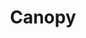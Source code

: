 ---
title: "Canopy"
Description: "MacOS icon for an app that enables real-time GitHub notifications."
ogimage: "/images/canopy-og-image.jpg"
websiteURL: "https://mxcl.dev/canopy/"
contactURL: "https://calendly.com/hiretomsmith/hiretomsmith"
gallery:
  - src: "/images/portfolio/canopy/canopy-ig-01.jpg"
    lightbox: "/images/portfolio/canopy/canopy-ig-01.jpg"
    alt: "Canopy 01"
  - src: "/images/portfolio/canopy/canopy-ig-02.jpg"
    lightbox: "/images/portfolio/canopy/canopy-ig-02.jpg"
    alt: "Canopy 02"
  - src: "/images/portfolio/canopy/canopy-ig-03.jpg"
    lightbox: "/images/portfolio/canopy/canopy-ig-03.jpg"
    alt: "Canopy 03"
  - src: "/images/portfolio/canopy/canopy-mockup.jpg"
    lightbox: "/images/portfolio/canopy/canopy-mockup.jpg"
    alt: "Canopy 04"
overview: "Canopy was a desktop app developed by Homebrew creator Max Howell that offered real-time notifications for GitHub. If you're a developer, or if you've used GitHub in any sort of professional capacity, then you understand the need for real-time notifications--esepcially when working on projects with tight deadlines."
features:
  - "Brand Design"
  - "Logo Design"
  - "Graphic Design"
  - "Icon Design"
  - "Adobe Illustrator"
  - ""
videoURL: ""
background: "Max asked me for an icon. He didn't provide many exmaples or guidelines, just a basic overview of what the app would do--thus, I had a great deal of creative freedom. I wanted the icon to minimaalistic, simple, and memorable. The functionality of the app was simple (but necessary) and so I wanted to the design to match. I went a little 'on the nose', admittedly, with the imagery of a literal canopy... but in ths case, I thought it appropriate. The name 'Canopy' came the fact that the app enabled users to 'everything', so why not show that? The green color was inspired by green text message bubbles. I felt as though drawing inspiration fro the functionaly Canopy was attempting to bring to GitHub would help solidify the use-case for Canopy in the minds of users."
challenge: "The app was simple and straight-forward in functionality, with no UI through which to flesh out a more comprehensive brand aesthetic. Thus, the icon needed to say a lot with a just a little. Everyone was happy with the end result... it said what it intended to say, and achieved its goal of be a 'damn good' app icon."
---